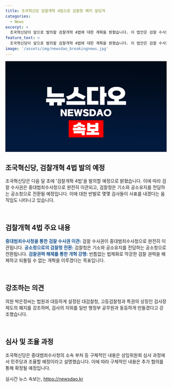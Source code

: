 ```yaml
---
title: 조국혁신당 검찰개혁 4법으로 검찰청 폐지 앞당겨
categories:
  - News
excerpt: >
  조국혁신당이 앞으로 발의할 검찰개혁 4법에 대한 계획을 밝혔습니다. 이 법안은 검찰 수사권을 중대범죄수사청으로 넘기고 검찰청을 공소청으로 전환하는 내용을 포함하며, 조국 대표는 이를 통해 강력한 검찰 권력을 해체하고 되돌릴 수 없는 개혁을 완성하겠다고 주장했습니다. 또한, 검사 출신 박은정 의원은 대검찰청과 특권의 상징인 검사장 제도의 폐지를 강조하며, 중대범죄수사청의 산하기관 설정 여부에 대해서는 민주당과 조율하겠다고 설명했습니다.
feature_text: >
  조국혁신당이 앞으로 발의할 검찰개혁 4법에 대한 계획을 밝혔습니다. 이 법안은 검찰 수사권을 중대범죄수사청으로 넘기고 검찰청을 공소청으로 전환하는 내용을 포함하며, 조국 대표는 이를 통해 강력한 검찰 권력을 해체하고 되돌릴 수 없는 개혁을 완성하겠다고 주장했습니다. 또한, 검사 출신 박은정 의원은 대검찰청과 특권의 상징인 검사장 제도의 폐지를 강조하며, 중대범죄수사청의 산하기관 설정 여부에 대해서는 민주당과 조율하겠다고 설명했습니다.
image: '/assets/img/newsdao_breakingnews.jpg'
---
```


<p><img src="/assets/img/newsdao_breakingnews.jpg" alt="implanttips 속보" /></p>

<h2 data-ke-size="size26">조국혁신당, 검찰개혁 4법 발의 예정</h2>

<p>조국혁신당은 다음 달 초에 '검찰개혁 4법'을 발의할 예정으로 밝혔습니다. 이에 따라 검찰 수사권은 중대범죄수사청으로 완전히 이관되고, 검찰청은 기소와 공소유지를 전담하는 공소청으로 전환될 예정입니다. 이에 대한 반발로 몇몇 검사들이 사표를 내겠다는 움직임도 나타나고 있습니다.</p>

<p data-ke-size="size16">&nbsp;</p>

<h2 data-ke-size="size24">검찰개혁 4법 주요 내용</h2>

<p><b><span style="color: #1a5490;">중대범죄수사청을 통한 검찰 수사권 이관:</span></b> 검찰 수사권이 중대범죄수사청으로 완전히 이관됩니다.
<b><span style="color: #1a5490;">공소청으로의 검찰청 전환:</span></b> 검찰청은 기소와 공소유지를 전담하는 공소청으로 전환됩니다.
<b><span style="color: #1a5490;">검찰권력 해체를 통한 개혁 강행:</span></b> 빈틈없는 법제화로 막강한 검찰 권력을 해체하고 되돌릴 수 없는 개혁을 이루겠다는 목표입니다.</p>

<p data-ke-size="size16">&nbsp;</p>

<h2 data-ke-size="size24">강조하는 의견</h2>

<p>의원 박은정씨는 법원과 대등하게 설정된 대검찰청, 고등검찰청과 특권의 상징인 검사장 제도의 폐지를 강조하며, 검사의 지위를 일반 행정부 공무원과 동등하게 만들겠다고 강조했습니다.</p>

<p data-ke-size="size16">&nbsp;</p>

<h2 data-ke-size="size24">심사 및 조율 과정</h2>

<p>조국혁신당은 중대범죄수사청의 소속 부처 등 구체적인 내용은 상임위원회 심사 과정에서 민주당과 조율할 예정이라고 설명했습니다. 이에 따라 구체적인 내용은 추가 협의를 통해 확정될 예정입니다.</p>
실시간 뉴스 속보는, <a href="https://newsdao.kr" rel="dofollow">https://newsdao.kr</a>


